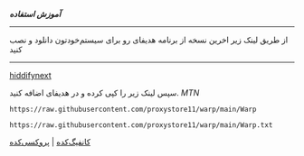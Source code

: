 ***آموزش استفاده***

***
از طریق لینک زیر اخرین نسخه از برنامه هدیفای رو برای سیستم‌خودتون دانلود و نصب کنید
***

[hiddifynext](https://github.com/hiddify/hiddify-next/releases/download/v1.1.1/Hiddify-Android-universal.apk)

سپس لینک زیر را کپی کرده و در هدیفای اضافه کنید.
*MTN*
```
https://raw.githubusercontent.com/proxystore11/warp/main/Warp
```
```
https://raw.githubusercontent.com/proxystore11/warp/main/Warp.txt
```
[کانفیگ‌کده](https://t.me/proxystore11) | [پروکسی‌کده](https://t.me/proxystoremt11)


